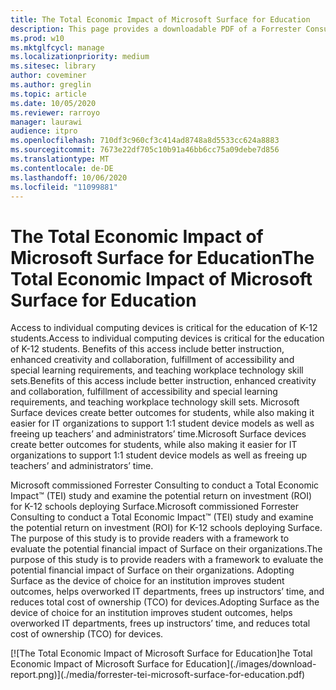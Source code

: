```yaml
---
title: The Total Economic Impact of Microsoft Surface for Education
description: This page provides a downloadable PDF of a Forrester Consulting study on the potential return on investment (ROI) for K-12 schools deploying Surface.
ms.prod: w10
ms.mktglfcycl: manage
ms.localizationpriority: medium
ms.sitesec: library
author: coveminer
ms.author: greglin
ms.topic: article
ms.date: 10/05/2020
ms.reviewer: rarroyo
manager: laurawi
audience: itpro
ms.openlocfilehash: 710df3c960cf3c414ad8748a8d5533cc624a8883
ms.sourcegitcommit: 7673e22df705c10b91a46bb6cc75a09debe7d856
ms.translationtype: MT
ms.contentlocale: de-DE
ms.lasthandoff: 10/06/2020
ms.locfileid: "11099881"
---
```

# <span data-ttu-id="0f5be-103">The Total Economic Impact of Microsoft Surface for Education</span><span class="sxs-lookup"><span data-stu-id="0f5be-103">The Total Economic Impact of Microsoft Surface for Education</span></span>

<span data-ttu-id="0f5be-104">Access to individual computing devices is critical for the education of K-12 students.</span><span class="sxs-lookup"><span data-stu-id="0f5be-104">Access to individual computing devices is critical for the education of K-12 students.</span></span> <span data-ttu-id="0f5be-105">Benefits of this access include better instruction, enhanced creativity and collaboration, fulfillment of accessibility and special learning requirements, and teaching workplace technology skill sets.</span><span class="sxs-lookup"><span data-stu-id="0f5be-105">Benefits of this access include better instruction, enhanced creativity and collaboration, fulfillment of accessibility and special learning requirements, and teaching workplace technology skill sets.</span></span> <span data-ttu-id="0f5be-106">Microsoft Surface devices create better outcomes for students, while also making it easier for IT organizations to support 1:1 student device models as well as freeing up teachers’ and administrators’ time.</span><span class="sxs-lookup"><span data-stu-id="0f5be-106">Microsoft Surface devices create better outcomes for students, while also making it easier for IT organizations to support 1:1 student device models as well as freeing up teachers’ and administrators’ time.</span></span>

<span data-ttu-id="0f5be-107">Microsoft commissioned Forrester Consulting to conduct a Total Economic Impact&trade; (TEI) study and examine the potential return on investment (ROI) for K-12 schools deploying Surface.</span><span class="sxs-lookup"><span data-stu-id="0f5be-107">Microsoft commissioned Forrester Consulting to conduct a Total Economic Impact&trade; (TEI) study and examine the potential return on investment (ROI) for K-12 schools deploying Surface.</span></span> <span data-ttu-id="0f5be-108">The purpose of this study is to provide readers with a framework to evaluate the potential financial impact of Surface on their organizations.</span><span class="sxs-lookup"><span data-stu-id="0f5be-108">The purpose of this study is to provide readers with a framework to evaluate the potential financial impact of Surface on their organizations.</span></span> <span data-ttu-id="0f5be-109">Adopting Surface as the device of choice for an institution improves student outcomes, helps overworked IT departments, frees up instructors’ time, and reduces total cost of ownership (TCO) for devices.</span><span class="sxs-lookup"><span data-stu-id="0f5be-109">Adopting Surface as the device of choice for an institution improves student outcomes, helps overworked IT departments, frees up instructors’ time, and reduces total cost of ownership (TCO) for devices.</span></span>

[![T<span data-ttu-id="0f5be-110">he Total Economic Impact of Microsoft Surface for Education]</span><span class="sxs-lookup"><span data-stu-id="0f5be-110">he Total Economic Impact of Microsoft Surface for Education]</span></span>(./images/download-report.png)](./media/forrester-tei-microsoft-surface-for-education.pdf)



